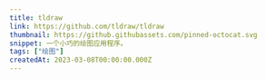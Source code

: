 ```yaml
---
title: tldraw
link: https://github.com/tldraw/tldraw
thumbnail: https://github.githubassets.com/pinned-octocat.svg
snippet: 一个小巧的绘图应用程序。
tags: ["绘图"]
createdAt: 2023-03-08T00:00:00.000Z
---
```

